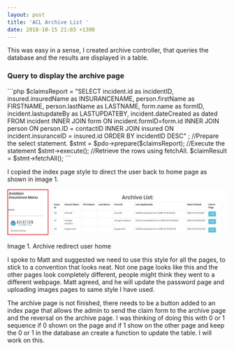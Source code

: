 ```yaml
---
layout: post
title: 'ACL Archive List '
date: 2018-10-15 21:03 +1300
---
```

This was easy in a sense, I created archive controller, that queries the database and the results are displayed in a table.

<h3>Query to display the archive page</h3>
```php 
$claimsReport = "SELECT incident.id as incidentID, 
                                insured.insuredName as INSURANCENAME, 
                                person.firstName as FIRSTNAME, 
                                person.lastName as LASTNAME, 
                                form.name as formID, 
                                incident.lastupdateBy as LASTUPDATEBY,
                                incident.dateCreated as dated  
                                FROM incident 
                                INNER JOIN form
                                ON incident.formID=form.id
                                INNER JOIN person
                                ON person.ID = contactID
                                INNER JOIN insured
                                ON incident.insuranceID = insured.id ORDER BY incidentID DESC" ;                                      
                //Prepare the select statement.
                $stmt = $pdo->prepare($claimsReport);
                //Execute the statement
                $stmt->execute();
                //Retrieve the rows using fetchAll.
                $claimResult = $stmt->fetchAll();
```

I copied the index page style to direct the user back to home page as shown in image 1.

![alt text](/assets/images/Project2/archive.jpg " Archive ")

Image 1. Archive redirect user home

I spoke to Matt and suggested we need to use this style for all the pages, to stick to a convention that looks neat. Not one page looks like this and the other pages look completely different, people might think they went to a different webpage. Matt agreed, and he will update the password page and uploading images pages to same style I have used.

The archive page is not finished, there needs to be a button added to an index page that allows the admin to send the claim form to the archive page and the reversal on the archive page. I was thinking of doing this with 0 or 1 sequence if 0 shown on the page and if 1 show on the other page and keep the 0 or 1 in the database an create a function to update the table. I will work on this.

